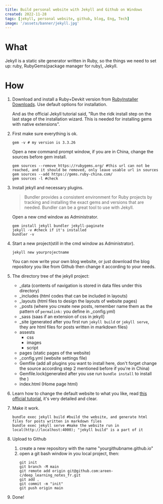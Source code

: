 ```yaml
---
title: Build personal website with Jekyll and Github on Windows
created: 2022-11-28
tags: [jekyll, personal website, github, blog, Eng, Tech]
image: '/assets/banner/jekyll.jpg'
---
```


# What
Jekyll is a static site generator written in Ruby, so the things we need to set up: ruby, RubyGems(package manager for ruby), Jekyll.
# How
1. Download and install a Ruby+Devkit version from [RubyInstaller Downloads](https://rubyinstaller.org/downloads). Use default options for installation.

   And as the official Jekyll tutorial said, "Run the ridk install step on the last stage of the installation wizard. This is needed for installing gems with native extensions".

2. First make sure everything is ok.
   ```shell
   gem -v # my version is 3.3.26
   ```
   Open a new command prompt window, if you are in China, change the sources before gem install.
   ```shell
   gem sources --remove https://rubygems.org/ #this url can not be reached, and it should be removed, only leave usable url in sources
   gem sources --add https://gems.ruby-china.com/
   gem sources -l #check
   ```
3. Install jekyll and necessary plugins.
   > Bundler provides a consistent environment for Ruby projects by tracking and installing the exact gems and versions that are needed. Bundler can be a great tool to use with Jekyll.
   
   Open a new cmd window as Administrator.
   ```shell
   gem install jekyll bundler jekyll-paginate
   jekyll -v #check if it's installed
   bundler -v
   ```
4. Start a new project(still in the cmd window as Administrator).
   ```shell
   jekyll new yourprojectname
   ```
   You can now write your own blog website, or just download the blog repository you like from Github then change it according to your needs.
5. The directory tree of the jekyll project:
   - _data (contents of navigation is stored in data files under this directory)
   - _includes (html codes that can be included in layouts)
   - _layouts (html files to design the layouts of website pages)
   - _posts (where you create new posts, remember name them as the pattern of ``permalink:`` you define in _config.yml)
   - _sass (saas if an extension of css in jekyll)
   - _site (generated after you first run ``jekyll build`` or ``jekyll serve``, they are html files for posts written in markdown files)
   - assests 
     - css
     - images
     - script
   - pages (static pages of the website)
   - _config.yml (website settings file)
   - Gemfile (add all plugins you want to install here, don't forget change the source according step 2 mentioned before if you're in China)
   - Gemfile.lock(generated after you use run ``bundle install`` to install the )
   - index.html (Home page html)
6. Learn how to change the default website to what you like, read [this official tutorial](https://jekyllrb.com/docs/step-by-step/01-setup/), it's very detailed and clear.

7. Make it work.
   ```shell
   bundle exec jekyll build #build the website, and generate html files for posts written in markdown files
   bundle exec jekyll serve #make the website run in local(http://localhost:4000); "jekyll build" is a part of it
   ```
8. Upload to Github
   1. create a new repository with the name "yourgithubname.github.io"
   2. open a git bash window in you local project, then:
      ```shell
      git init
      git branch -M main
      git remote add origin git@github.com:areen-c/deep_learning_notes_fr.git
      git add .
      git commit -m "init"
      git push origin main
      ```
9. Done!
